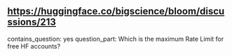 ## https://huggingface.co/bigscience/bloom/discussions/213

contains_question: yes
question_part: Which is the maximum Rate Limit for free HF accounts?
